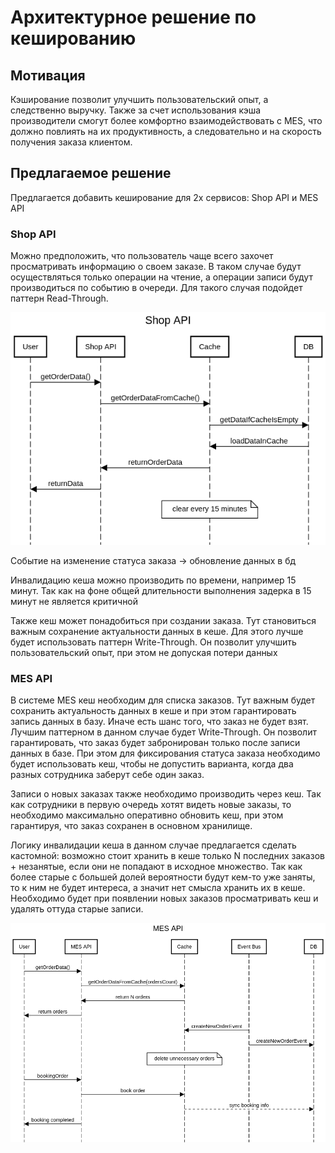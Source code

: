 # Архитектурное решение по кешированию

## **Мотивация**

Кэширование позволит улучшить пользовательский опыт, а следственно выручку. Также за счет использования кэша производители смогут более комфортно взаимодействовать с MES, что должно повлиять на их продуктивность, а следовательно и на скорость получения заказа клиентом.

## **Предлагаемое решение**

Предлагается добавить кеширование для 2х сервисов: Shop API и MES API

### Shop API

Можно предположить, что пользователь чаще всего захочет просматривать информацию о своем заказе. В таком случае будут осуществляться только операции на чтение, а операции записи будут производиться по событию в очереди. Для такого случая подойдет паттерн Read-Through.

![ShopAPIDiagram.png](ShopAPIDiagram.png)



Событие на изменение статуса заказа -> обновление данных в бд

Инвалидацию кеша можно производить по времени, например 15 минут. Так как на фоне общей длительности выполнения задерка в 15 минут не является критичной



Также кеш может понадобиться при создании заказа. Тут становиться важным сохранение актуальности данных в кеше. Для этого лучше будет использовать паттерн Write-Through. Он позволит улучшить пользовательский опыт, при этом не допуская потери данных



### MES API

В системе MES кеш необходим для списка заказов. Тут важным будет сохранить актуальность данных в кеше и при этом гарантировать запись данных в базу. Иначе есть шанс того, что заказ не будет взят. Лучшим паттерном в данном случае будет Write-Through. Он позволит гарантировать, что заказ будет забронирован только после записи данных в базе. При этом для фиксирования статуса заказа необходимо будет использовать кеш, чтобы не допустить варианта, когда два разных сотрудника заберут себе один заказ.

Записи о новых заказах также необходимо производить через кеш. Так как сотрудники в первую очередь хотят видеть новые заказы, то необходимо максимально оперативно обновить кеш, при этом гарантируя, что заказ сохранен в основном хранилище.

Логику инвалидации кеша в данном случае предлагается сделать кастомной: возможно стоит хранить в кеше только N последних заказов + незанятые, если они не попадают в исходное множество. Так как более старые с большей долей вероятности будут кем-то уже заняты, то к ним не будет интереса, а значит нет смысла хранить их в кеше. Необходимо будет при появлении новых заказов просматривать кеш и удалять оттуда старые записи.

![](MESAPIDiagram.png)
